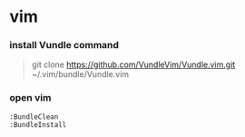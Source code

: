 # vim

### install Vundle command

> git clone https://github.com/VundleVim/Vundle.vim.git ~/.vim/bundle/Vundle.vim


### open vim
    :BundleClean
    :BundleInstall
